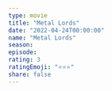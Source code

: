 ```yaml
---
type: movie
title: "Metal Lords"
date: "2022-04-24T00:00:00"
name: "Metal Lords"
season:
episode:
rating: 3
ratingEmoji: "⭐️⭐️⭐️"
share: false
---
```


